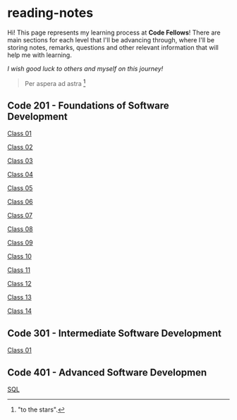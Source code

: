 # reading-notes
Hi! This page represents my learning process at **Code Fellows**! There are main sections for each level that I'll be advancing through, where I'll be storing notes, remarks, questions and other relevant information that will help me with learning.

*I wish good luck to others and myself on this journey!*
>Per aspera ad astra [^note]


## Code 201 - Foundations of Software Development
[Class 01](Code201/class-01.md)

[Class 02](Code201/class-02.md)

[Class 03](Code201/class-03.md)

[Class 04](Code201/class-04.md)

[Class 05](Code201/class-05.md)

[Class 06](Code201/class-06.md)

[Class 07](Code201/class-07.md)

[Class 08](Code201/class-08.md)

[Class 09](Code201/class-09.md)

[Class 10](Code201/class-10.md)

[Class 11](Code201/class-11.md)

[Class 12](Code201/class-12.md)

[Class 13](Code201/class-13.md)

[Class 14](Code201/class-14.md)


## Code 301 - Intermediate Software Development

[Class 01](Code301/class-01.md)

## Code 401 - Advanced Software Developmen

[SQL](Code401/SQL.md)

[^note]: "to the stars".
